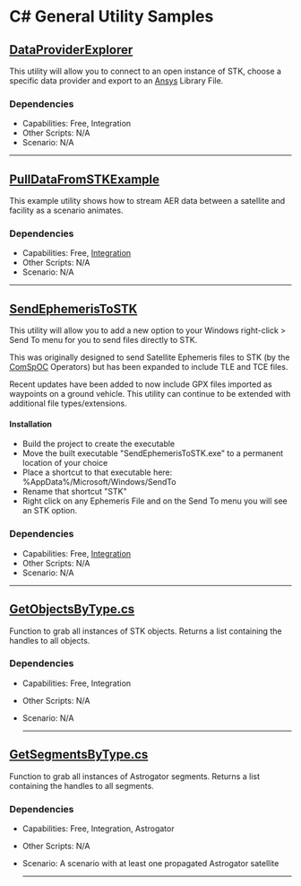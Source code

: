 # C# General Utility Samples

## [DataProviderExplorer](DataProviderExplorer)

This utility will allow you to connect to an open instance of STK, choose a specific data provider and export to an [Ansys](https://ansys.com) Library File.

### Dependencies

* Capabilities: Free, Integration
* Other Scripts: N/A
* Scenario: N/A

---

## [PullDataFromSTKExample](PullDataFromSTKExample)

This example utility shows how to stream AER data between a satellite and facility as a scenario animates.

### Dependencies

* Capabilities: Free, [Integration](https://www.agi.com/products/stk-systems-bundle/stk-integration)
* Other Scripts: N/A
* Scenario: N/A

---

## [SendEphemerisToSTK](SendEphemerisToSTK)

This utility will allow you to add a new option to your Windows right-click > Send To menu for you to send files directly to STK.

This was originally designed to send Satellite Ephemeris files to STK (by the [ComSpOC](https://comspoc.com/) Operators) but has been expanded to include TLE and TCE files.

Recent updates have been added to now include GPX files imported as waypoints on a ground vehicle.  This utility can continue to be extended with additional file types/extensions.

#### Installation

* Build the project to create the executable
* Move the built executable "SendEphemerisToSTK.exe" to a permanent location of your choice
* Place a shortcut to that executable here: %AppData%/Microsoft/Windows/SendTo
* Rename that shortcut "STK"
* Right click on any Ephemeris File and on the Send To menu you will see an STK option.

### Dependencies

* Capabilities: Free, [Integration](https://www.agi.com/products/stk-systems-bundle/stk-integration)
* Other Scripts: N/A
* Scenario: N/A

---

## [GetObjectsByType.cs](GetObjectsByType.cs)

Function to grab all instances of <object type> STK objects. Returns a list containing the handles to all <object type> objects. 

### Dependencies

* Capabilities: Free, Integration
* Other Scripts: N/A
* Scenario: N/A

  ---
  
## [GetSegmentsByType.cs](GetSegmentsByType.cs)

  Function to grab all instances of <segment type> Astrogator segments. Returns a list containing the handles to all <segment type> segments.

### Dependencies

* Capabilities: Free, Integration, Astrogator
* Other Scripts: N/A
* Scenario: A scenario with at least one propagated Astrogator satellite

  ---
